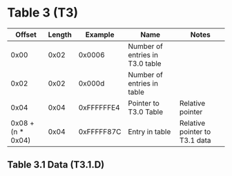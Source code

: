 # Table 3 (T3)

Offset | Length | Example | Name | Notes
-- | -- | -- | -- | --
0x00 | 0x02 | 0x0006 | Number of entries in T3.0 table |
0x02 | 0x02 | 0x000d | Number of entries in table | 
0x04 | 0x04 | 0xFFFFFFE4 | Pointer to T3.0 Table | Relative pointer
0x08 + (n * 0x04) | 0x04 | 0xFFFFF87C | Entry in table | Relative pointer to T3.1 data

## Table 3.1 Data (T3.1.D)
